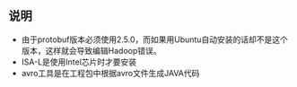 ## 说明
* 由于protobuf版本必须使用2.5.0，而如果用Ubuntu自动安装的话却不是这个版本，这样就会导致编辑Hadoop错误。
* ISA-L是使用Intel芯片时才要安装
* avro工具是在工程包中根据avro文件生成JAVA代码
